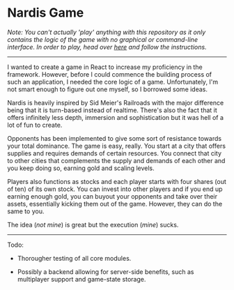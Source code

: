 # Nardis Game

*Note: You can't actually 'play' anything with this repository as it only contains the logic of the game with no graphical or command-line interface. In order to play, head over [here](https://github.com/lindeneg/nardis-ui) and follow the instructions.*

___

I wanted to create a game in React to increase my proficiency in the framework. However, before I could commence the building process of such an application, I needed the core logic of a game. Unfortunately, I'm not smart enough to figure out one myself, so I borrowed some ideas.

Nardis is heavily inspired by Sid Meier's Railroads with the major difference being that it is turn-based instead of realtime. There's also the fact that it offers infinitely less depth, immersion and sophistication but it was hell of a lot of fun to create. 

Opponents has been implemented to give some sort of resistance towards your total dominance. The game is easy, really. You start at a city that offers supplies and requires demands of certain resources. You connect that city to other cities that complements the supply and demands of each other and you keep doing so, earning gold and scaling levels.

Players also functions as stocks and each player starts with four shares (out of ten) of its own stock. You can invest into other players and if you end up earning enough gold, you can buyout your opponents and take over their assets, essentially kicking them out of the game. However, they can do the same to you.

The idea (*not mine*) is great but the execution (*mine*) sucks.

-----

Todo:

- Thorougher testing of all core modules.

- Possibly a backend allowing for server-side benefits, such as multiplayer support and game-state storage.